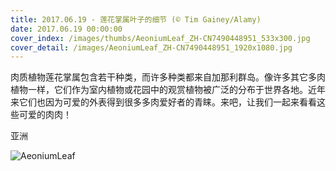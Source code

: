 ```yaml
---
title: 2017.06.19 - 莲花掌属叶子的细节 (© Tim Gainey/Alamy)
date: 2017.06.19 00:00:00
cover_index: /images/thumbs/AeoniumLeaf_ZH-CN7490448951_533x300.jpg
cover_detail: /images/AeoniumLeaf_ZH-CN7490448951_1920x1080.jpg
---
```


肉质植物莲花掌属包含若干种类，而许多种类都来自加那利群岛。像许多其它多肉植物一样，它们作为室内植物或花园中的观赏植物被广泛的分布于世界各地。近年来它们也因为可爱的外表得到很多多肉爱好者的青睐。来吧，让我们一起来看看这些可爱的肉肉！

亚洲

![AeoniumLeaf](/images/AeoniumLeaf_ZH-CN7490448951_1920x1080.jpg)
